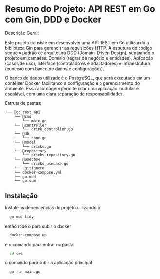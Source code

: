 
# Resumo do Projeto: API REST em Go com Gin, DDD e Docker

Descrição Geral:

Este projeto consiste em desenvolver uma API REST em Go utilizando a biblioteca Gin para gerenciar as requisições HTTP. A estrutura do código segue o padrão de arquitetura DDD (Domain-Driven Design), separando o projeto em camadas: Domínio (regras de negócio e entidades), Aplicação (casos de uso), Interface (controladores e adaptadores) e Infraestrutura (conexão com banco de dados e configurações).

O banco de dados utilizado é o PostgreSQL, que será executado em um contêiner Docker, facilitando a configuração e o gerenciamento do ambiente. Essa abordagem permite criar uma aplicação modular e escalável, com uma clara separação de responsabilidades.


Estruta de pastas: 

```
└── 📁go_rest_api
    └── 📁cmd
        └── main.go
    └── 📁controller
        └── drink_controller.go
    └── 📁db
        └── conn.go
    └── 📁model
        └── drinks.go
    └── 📁repository
        └── drinks_repository.go
    └── 📁usecase
        └── drinks_usecase.go
    └── .gitignore
    └── docker-compose.yml
    └── go.mod
    └── go.sum
```



## Instalação

Instale as dependencias do projeto utilizando o 

```bash
  go mod tidy
```

então rode o para subir o docker 

```bash
  docker-compose up
```

e o comando para entrar na pasta 

```bash
  cd cmd
```

o comando para subir a aplicação principal
  
```bash
  go run main.go
``` 